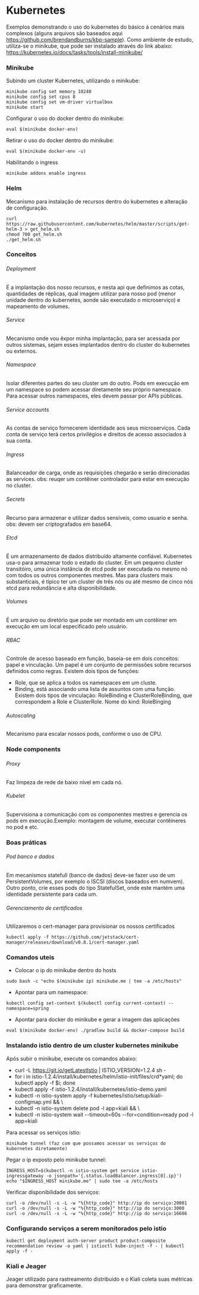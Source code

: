 # Kubernetes

Exemplos demonstrando o uso do kubernetes do básico á cenários mais complexos (alguns arquivos são baseados aqui https://github.com/brendandburns/kbp-sample).
Como ambiente de estudo, utiliza-se o minikube, que pode ser instalado através do link abaixo:
https://kubernetes.io/docs/tasks/tools/install-minikube/

### Minikube
Subindo um cluster Kubernetes, utilizando o minikube:
```
minikube config set memory 10240
minikube config set cpus 8
minikube config set vm-driver virtualbox
minikube start
```

Configurar o uso do docker dentro do minikube:
```
eval $(minikube docker-env)
```
Retirar o uso do docker dentro do minikube:
```
eval $(minikube docker-env -u)
```

Habilitando o ingress

```
minikube addons enable ingress
```

### Helm
Mecanismo para instalação de recursos dentro do kubernetes e alteração de configuração.
``` 
curl https://raw.githubusercontent.com/kubernetes/helm/master/scripts/get-helm-3 > get_helm.sh
chmod 700 get_helm.sh
./get_helm.sh
``` 

### Conceitos

###### Deployment
É a implantação dos nosso recursos, e nesta api que definimos as cotas, quantidades de réplicas, qual imagem utilizar para nosso pod (menor unidade dentro do kubernetes, aonde são executado o microserviço) e mapeamento de volumes.

###### Service
Mecanismo onde vou êxpor minha implantação, para ser acessada por outros sistemas, sejam esses implantados dentro do cluster do kubernetes ou externos.

###### Namespace
Isolar diferentes partes do seu cluster um do outro. Pods em execução em um namespace so podem acessar diretamente seu próprio namespace. Para acessar outros namespaces, eles devem passar por APIs públicas.

###### Service accounts
As contas de serviço fornecerem identidade aos seus microserviços. Cada conta de serviço terá certos privilégios e direitos de acesso associados à sua conta.

###### Ingress
Balanceador de carga, onde as requisições chegarão e serão direcionadas as services.
obs: reuqer um contêiner controlador para estar em execução no cluster.

###### Secrets
Recurso para armazenar e utilizar dados sensíveis, como usuario e senha.
obs: devem ser criptografados em base64.

###### Etcd
É um armazenamento de dados distribuído altamente confiável. Kubernetes usa-o para armazenar todo o estado do cluster. Em um pequeno cluster transitóiro, uma única instância de etcd pode ser executada no mesmo nó com todos os outros componentes mestres. Mas para clusters mais substanticais, é típico ter um cluster de três nós ou até mesmo de cinco nós etcd para redundância e alta disponibilidade.

###### Volumes
É um arquivo ou diretório que pode ser montado em um contêiner em execução em um local especificado pelo usuário.

###### RBAC
Controle de acesso baseado em função, baseia-se em dois conceitos: papel e vinculação. Um papel é um conjunto de permissões sobre recursos definidos como regras. Existem dois tipos de funções: 
- Role, que se aplica a todos os namespaces em um cluste. 
- Binding, está associando uma lista de assuntos com uma função. Existem dois tipos de vinculação: RoleBinding e ClusterRoleBinding, que correspondem a Role e ClusterRole.
Nome do kind: RoleBinging

###### Autoscaling
Mecanismo para escalar nossos pods, conforme o uso de CPU.

### Node components

###### Proxy
Faz limpeza de rede de baixo nível em cada nó.

###### Kubelet
Supervisiona a comunicação com os componentes mestres e gerencia os pods em execução.Exemplo: montagem de volume, executar contêineres no pod e etc.

### Boas práticas

###### Pod banco e dados
Em mecanismos statefull (banco de dados) deve-se fazer uso de um PersistentVolumes, por exemplo o ISCSI (discos baseados em numvem). Outro ponto, crie esses  pods do tipo StatefulSet, onde este mantém uma identidade persistente para cada um.

###### Gerenciamento de certificados
Utilizaremos o cert-manager para provisionar os nossos certificados
```
kubectl apply -f https://github.com/jetstack/cert-manager/releases/download/v0.8.1/cert-manager.yaml 
```

### Comandos uteis
- Colocar o ip do minikube dentro do hosts
```
sudo bash -c "echo $(minikube ip) minikube.me | tee -a /etc/hosts"
```
- Apontar para um namespace:
```
kubectl config set-context $(kubectl config current-context) --namespace=spring
```
- Apontar para docker do minikube e gerar a imagem das aplicações
```
eval $(minikube docker-env) ./gradlew build && docker-compose build
```
### Instalando istio dentro de um cluster kubernetes minikube

Após subir o minikube, execute os comandos abaixo:
- curl -L https://git.io/getLatestIstio | ISTIO_VERSION=1.2.4 sh -
- for i in istio-1.2.4/install/kubernetes/helm/istio-init/files/crd*yaml; do kubectl apply -f $i; done
- kubectl apply -f istio-1.2.4/install/kubernetes/istio-demo.yaml
- kubectl -n istio-system apply -f kubernetes/istio/setup/kiali-configmap.yml && \
- kubectl -n istio-system delete pod -l app=kiali && \
- kubectl -n istio-system wait --timeout=60s --for=condition=ready pod -l app=kiali

Para acessar os serviços istio: 
```
minikube tunnel (faz com que possamos acessar os serviços do kubernetes diretamente)
```
Pegar o ip exposto pelo minikube tunnel: 
```
INGRESS_HOST=$(kubectl -n istio-system get service istio-ingressgateway -o jsonpath='{.status.loadBalancer.ingress[0].ip}')
echo "$INGRESS_HOST minikube.me" | sudo tee -a /etc/hosts
```
Verificar disponibilidade dos serviços: 
```
curl -o /dev/null -s -L -w "%{http_code}" http://ip do serviço:20001
curl -o /dev/null -s -L -w "%{http_code}" http://ip do serviço:3000
curl -o /dev/null -s -L -w "%{http_code}" http://ip do serviço:16686
```
### Configurando serviços a serem monitorados pelo istio
```
kubectl get deployment auth-server product product-composite recommendation review -o yaml | istioctl kube-inject -f - | kubectl apply -f -
```
### Kiali e Jeager
Jeager utilizado para rastreamento distribuido e o Kiali coleta suas métricas para demonstrar graficamente.
